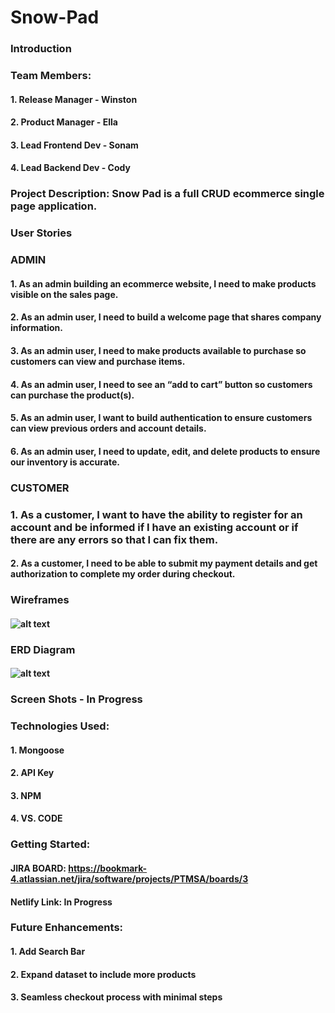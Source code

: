 # Snow-Pad

### Introduction

### Team Members:
#### 1. Release Manager - Winston
#### 2. Product Manager - Ella
#### 3. Lead Frontend Dev - Sonam
#### 4. Lead Backend Dev - Cody



### Project Description: Snow Pad is a full CRUD ecommerce single page application. 



### User Stories 

### ADMIN
#### 1. As an admin building an ecommerce website, I need to make products visible on the sales page.
#### 2. As an admin user, I need to build a welcome page that shares company information.
#### 3. As an admin user, I need to make products available to purchase so customers can view and purchase items.
#### 4. As an admin user, I need to see an “add to cart” button so customers can purchase the product(s).
#### 5. As an admin user, I want to build authentication to ensure customers can view previous orders and account details.
#### 6. As an admin user, I need to update, edit, and delete products to ensure our inventory is accurate.

### CUSTOMER
### 1. As a customer, I want to have the ability to register for an account and be informed if I have an existing account or if there are any errors so that I can fix them.
#### 2. As a customer, I need to be able to submit my payment details and get authorization to complete my order during checkout.


### Wireframes 
#### ![alt text](./image.png)



### ERD Diagram 
#### ![alt text](./Screen%20Shot%202023-01-10%20at%208.34.37%20PM.png)


### Screen Shots - In Progress

### Technologies Used:
#### 1. Mongoose
#### 2. API Key
#### 3. NPM
#### 4. VS. CODE

### Getting Started: 
#### JIRA BOARD: https://bookmark-4.atlassian.net/jira/software/projects/PTMSA/boards/3

#### Netlify Link: In Progress


### Future Enhancements: 

#### 1. Add Search Bar
#### 2. Expand dataset to include more products
#### 3. Seamless checkout process with minimal steps
